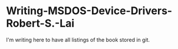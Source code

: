 # Writing-MSDOS-Device-Drivers-Robert-S.-Lai

I'm writing here to have all listings of the book stored in git.
